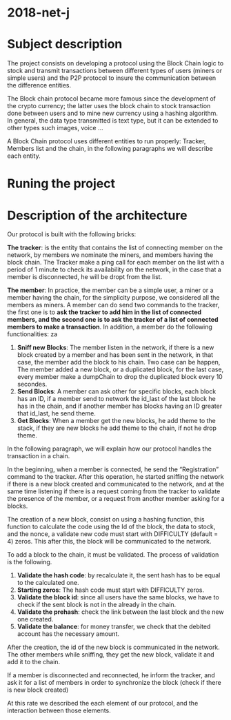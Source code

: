 # 2018-net-j
# Subject description

The project consists on developing a protocol using the Block Chain logic to stock and transmit transactions between different types of users (miners or simple users) and the P2P protocol to insure the communication between the difference entities.

The Block chain protocol became more famous since the development of the crypto currency; the latter uses the block chain to stock transaction done between users and to mine new currency using a hashing algorithm. In general, the data type transmitted is text type, but it can be extended to other types such images, voice …

A Block Chain protocol uses different entities to run properly: Tracker, Members list and the chain, in the following paragraphs we will describe each entity.


# Runing the project



# Description of the architecture

Our protocol is built with the following bricks:

**The tracker**: is the entity that contains the list of connecting member on the network, by members we nominate the miners, and members having the block chain. The Tracker make a ping call for each member on the list with a period of 1 minute to check its availability on the network, in the case that a member is disconnected, he will be dropt from the list.

**The member**: In practice, the member can be a simple user, a miner or a member having the chain, for the simplicity purpose, we considered all the members as miners. A member can do send two commands to the tracker, the first one is to **ask the tracker to add him in the list of connected members, and the second one is to ask the tracker of a list of connected members to make a transaction**. 
In addition, a member do the following functionalities: za
 1. **Sniff new Blocks**: The member listen in the network, if there is a new block created by a member and has been sent in the network, in that case, the member add the block to his chain. Two case can be happen, The member added a new block, or a duplicated block, for the last case, every member make a dumpChain to drop the duplicated block every 10 secondes.
 2. **Send Blocks**: A member can ask other for specific blocks, each block has an ID, if a member send to network the id\_last of the last block he has in the chain, and if another member has blocks having an ID greater that id\_last, he send theme.
 3. **Get Blocks**: When a member get the new blocks, he add theme to the stack, if they are new blocks he add theme to the chain, if not he drop theme.


In the following paragraph, we will explain how our protocol handles the transaction in a chain.

In the beginning, when a member is connected, he send the “Registration” command to the tracker. After this operation, he started sniffing the network if there is a new block created and communicated to the network, and at the same time listening if there is a request coming from the tracker to validate the presence of the member, or a request from another member asking for a blocks.

The creation of a new block, consist on using a hashing function, this function to calculate the code using the Id of the block, the data to stock, and the nonce, a validate new code must start with DIFFICULTY (default = 4) zeros. This after this, the block will be communicated to the network.

To add a block to the chain, it must be validated. The process of validation is the following.

1. **Validate the hash code**: by recalculate it, the sent hash has to be equal to the calculated one.
2. **Starting zeros**: The hash code must start with DIFFICULTY zeros.
3. **Validate the block id**: since all users have the same blocks, we have to check if the sent block is not in the already in the chain.
4. **Validate the prehash**: check the link between the last block and the new one created.
5. **Validate the balance**:  for money transfer, we check that the debited account has the necessary amount.


After the creation, the id of the new block is communicated in the network. The other members while sniffing, they get the new block, validate it and add it to the chain.

If a member is disconnected and reconnected, he inform the tracker, and ask it for a list of members in order to synchronize the block (check if there is new block created)

At this rate we described the each element of our protocol, and the interaction between those elements.
